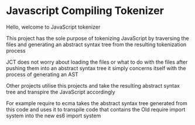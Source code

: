 # Javascript Compiling Tokenizer

Hello, welcome to JavaScript tokenizer 

This project has the sole purpose of tokenizing JavaScript by traversing the files and generating an abstract syntax tree from the resulting tokenization process 

JCT does not worry about loading the files or what to do with the files after pushing them into an abstract syntax tree it simply concerns itself with the process of generating an AST

Other projects utilise this projects and take the resulting abstract syntax tree and transpire the JavaScript accordingly

For example require to ecma takes the abstract syntax tree generated from this code and uses it to transpile code that contains the Old require import system into the new es6 import system
